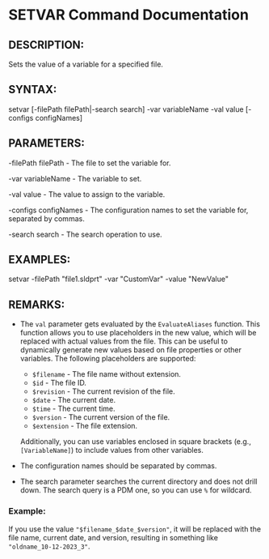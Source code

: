 # SETVAR Command Documentation

## DESCRIPTION:
Sets the value of a variable for a specified file.

## SYNTAX:
setvar [-filePath filePath|-search search] -var variableName -val value [-configs configNames] 

## PARAMETERS:
-filePath filePath - The file to set the variable for.

-var variableName - The variable to set.

-val value - The value to assign to the variable.

-configs configNames - The configuration names to set the variable for, separated by commas.

-search search - The search operation to use.

## EXAMPLES:
setvar -filePath "file1.sldprt" -var "CustomVar" -value "NewValue"

## REMARKS:
- The `val` parameter gets evaluated by the `EvaluateAliases` function. This function allows you to use placeholders in the new value, which will be replaced with actual values from the file. This can be useful to dynamically generate new values based on file properties or other variables. The following placeholders are supported:

  - `$filename` - The file name without extension.
  - `$id` - The file ID.
  - `$revision` - The current revision of the file.
  - `$date` - The current date.
  - `$time` - The current time.
  - `$version` - The current version of the file.
  - `$extension` - The file extension.

  Additionally, you can use variables enclosed in square brackets (e.g., `[VariableName]`) to include values from other variables.

- The configuration names should be separated by commas.
- The search parameter searches the current directory and does not drill down. The search query is a PDM one, so you can use `%` for wildcard.

### Example:
If you use the value `"$filename_$date_$version"`, it will be replaced with the file name, current date, and version, resulting in something like `"oldname_10-12-2023_3"`.